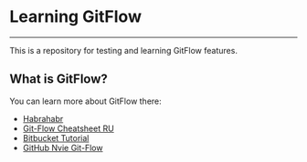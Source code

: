 # Learning GitFlow
------------------

This is a repository for testing and learning GitFlow features.


## What is GitFlow?

You can learn more about GitFlow there:

- [Habrahabr](https://habr.com/ru/post/346066/)
- [Git-Flow Cheatsheet RU](https://danielkummer.github.io/git-flow-cheatsheet/index.ru_RU.html)
- [Bitbucket Tutorial](https://www.atlassian.com/ru/git/tutorials/comparing-workflows/gitflow-workflow)
- [GitHub Nvie Git-Flow](https://github.com/nvie/gitflow/wiki)
